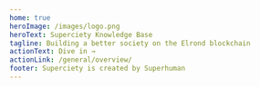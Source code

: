 ```yaml
---
home: true
heroImage: /images/logo.png
heroText: Superciety Knowledge Base
tagline: Building a better society on the Elrond blockchain
actionText: Dive in →
actionLink: /general/overview/
footer: Superciety is created by Superhuman
---
```

